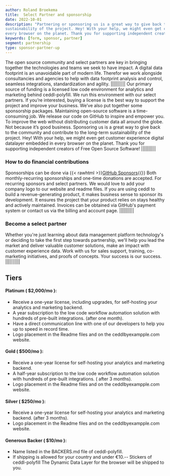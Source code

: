 ```yaml
---
author: Roland Broekema
title:  Select Partner and sponsorship
date: 2022-10-01
description: "Partnering or sponsoring us is a great way to give back to the community and contribute to the long-term
sustainability of the project. Hey! With your help, we might even get customer experience digital datalayer embedded in
every browser on the planet. Thank you for supporting independent creators of Free Open Source Software!"
keywords: [form, sponsor, partner]
segment: partnership
type: sponsor-partner-up
---
```


The open source community and select partners are key in bringing together the technologies and teams we seek to have
impact. A digital data footprint is an unavoidable part of modern life. Therefor we work alongside consultancies and
agencies to help with data footprint analysis and control, seamless integrations, standardization and agility.
||||||||||
Our primary source of funding is a licensed low code environment for analytics and marketing behind
ceddl-polyfill. We run this environment with our select partners. If you’re interested, buying a license is the best way
to support the project and improve your business. We’ve also put together some sponsorship packages. Maintaining
open-source software is a time-consuming job. We release our code on GitHub to inspire and empower you. To improve the
web without distributing customer data all around the globe. Not because it’s good business. Sponsoring us is a great
way to give back to the community and contribute to the long-term sustainability of the project. Hey! With your help, we
might even get customer experience digital datalayer embedded in every browser on the planet. Thank you for supporting
independent creators of Free Open Source Software!
||||||||||

### How to do financial contributions

Sponsorships can be done via {{< rawhtml >}}<a class="link no-underline" href="https://github.com/sponsors/ceddl">GitHub
Sponsors</a>{{</rawhtml >}} Both monthly-recurring sponsorships and one-time donations are accepted.
For recurring sponsors and select partners. We would love to add your company logo to our website and readme files. If
you
are using ceddl to build a revenue-generating product, it makes business sense to sponsor its development. It ensures
the project that your product relies on stays healthy and actively maintained. Invoices can be obtained via GitHub's
payment system or contact us via the billing and account page.
||||||||||

### Become a select partner

Whether you're just learning about data management platform technology's or deciding to take the first step
towards partnership, we'll help you lead the market and deliver valuable customer solutions, make an impact with
customer experience data. Work with us for sales support, training, co-marketing initiatives, and proofs of concepts.
Your success is our success.
||||||||||

## Tiers

#### Platinum ( $2,000/mo ):

* Receive a one-year license, including upgrades, for self-hosting your analytics and marketing backend.
* A year subscription to the low code workflow automation solution with hundreds of pre-built integrations. (after one
  month).
* Have a direct communication line with one of our developers to help you up to speed in record time.
* Logo placement in the Readme files and on the ceddlbyexampple.com website.

#### Gold ( $500/mo ):

* Receive a one-year license for self-hosting your analytics and marketing backend.
* A half-year subscription to the low code workflow automation solution with hundreds of pre-built integrations. (
  after 3 months).
* Logo placement in the Readme files and on the ceddlbyexampple.com website.

#### Silver ( $250/mo ):

* Receive a one-year license for self-hosting your analytics and marketing backend. (after 3 months).
* Logo placement in the Readme files and on the ceddlbyexampple.com website.

#### Generous Backer ( $10/mo ):

* Name listed in the BACKERS.md file of ceddl-polyfill.
* If shipping is allowed for your country and under €10.-- Stickers of ceddl-polyfill The Dynamic Data Layer for the
  browser will be shipped to you.